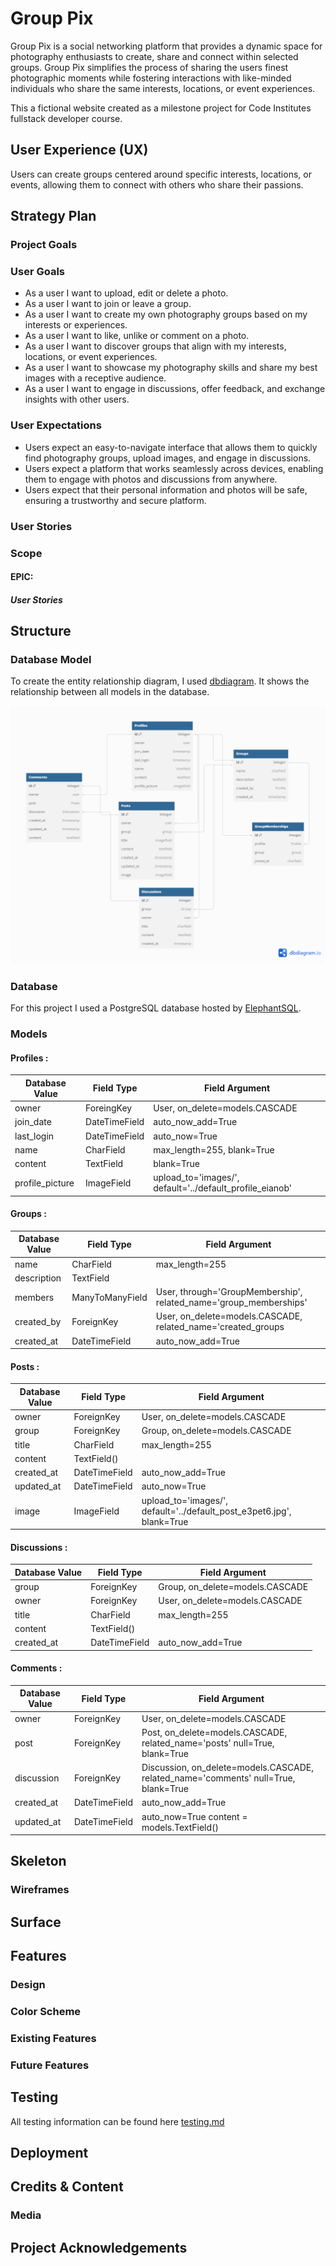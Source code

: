 # Group Pix

Group Pix is a social networking platform that provides a dynamic space for photography enthusiasts to create, share and connect within selected groups. Group Pix simplifies the process of sharing the users finest photographic moments while fostering interactions with like-minded individuals who share the same interests, locations, or event experiences. 

 This a fictional website created as a milestone project for Code Institutes fullstack developer course.

## User Experience (UX)

Users can create groups centered around specific interests, locations, or events, allowing them to connect with others who share their passions.

##  Strategy Plan

### Project Goals

### User Goals

- As a user I want to upload, edit or delete a photo.
- As a user I want to join or leave a group.
- As a user I want to create my own photography groups based on my interests or experiences.
- As a user I want to like, unlike or comment on a photo.
- As a user I want to discover groups that align with my interests, locations, or event experiences.
- As a user I want to showcase my photography skills and share my best images with a receptive audience.
- As a user I want to engage in discussions, offer feedback, and exchange insights with other users.

### User Expectations

- Users expect an easy-to-navigate interface that allows them to quickly find photography groups, upload images, and engage in discussions.
-  Users expect a platform that works seamlessly across devices, enabling them to engage with photos and discussions from anywhere.
- Users expect that their personal information and photos will be safe, ensuring a trustworthy and secure platform.

### User Stories

### Scope

#### EPIC:

##### User Stories

## Structure

### Database Model

To create the entity relationship diagram, I used [dbdiagram](https://dbdiagram.io/home). It shows the relationship between all models in the database.

![Model](assets/readme_images/dbdiagram.png)

### Database

For this project I used a PostgreSQL database hosted by [ElephantSQL](https://www.elephantsql.com/). 

### Models

#### Profiles :

| Database Value | Field Type     | Field Argument                 |
|----------------| ---------------| -------------------------------|
| owner          | ForeingKey     | User, on_delete=models.CASCADE |
| join_date      | DateTimeField  | auto_now_add=True              |
| last_login     | DateTimeField  | auto_now=True                  |
| name           | CharField      | max_length=255, blank=True     |
| content        | TextField      | blank=True                     | 
|  profile_picture |ImageField    | upload_to='images/', default='../default_profile_eianob' |


#### Groups :

| Database Value | Field Type     | Field Argument                 |
|----------------| ---------------| -------------------------------|
| name           |  CharField     | max_length=255                 |
| description    |  TextField     |                                |
| members        | ManyToManyField| User, through='GroupMembership', related_name='group_memberships'|
| created_by     | ForeignKey     | User, on_delete=models.CASCADE, related_name='created_groups |
| created_at     | DateTimeField  | auto_now_add=True | 

#### Posts :

| Database Value | Field Type     | Field Argument                 |
|----------------| ---------------| -------------------------------|
| owner          | ForeignKey     | User, on_delete=models.CASCADE |
| group          | ForeignKey     | Group, on_delete=models.CASCADE |
| title          | CharField      | max_length=255                 |
| content        | TextField()    |                                |
| created_at     | DateTimeField  | auto_now_add=True              |
| updated_at     | DateTimeField  | auto_now=True                  |
| image          | ImageField     |  upload_to='images/', default='../default_post_e3pet6.jpg', blank=True |

#### Discussions :

| Database Value | Field Type     | Field Argument                 |
|----------------| ---------------| -------------------------------|
| group          | ForeignKey    | Group, on_delete=models.CASCADE |
| owner          | ForeignKey    | User, on_delete=models.CASCADE  |
| title          | CharField     | max_length=255                  |
| content        | TextField()   |                                 |
| created_at     | DateTimeField | auto_now_add=True               |

#### Comments :

| Database Value | Field Type     | Field Argument                 |
|----------------| ---------------| -------------------------------|
| owner          | ForeignKey     | User, on_delete=models.CASCADE |
| post           | ForeignKey     | Post, on_delete=models.CASCADE, related_name='posts' null=True, blank=True |
| discussion     | ForeignKey     | Discussion, on_delete=models.CASCADE, related_name='comments' null=True, blank=True |
| created_at     | DateTimeField  | auto_now_add=True |
| updated_at     | DateTimeField  | auto_now=True content = models.TextField() |

## Skeleton

### Wireframes

## Surface

## Features

### Design

### Color Scheme

### Existing Features

### Future Features

## Testing

All testing information can be found here [testing.md](https://github.com/moolleer/p5-group-pix/blob/main/docs/testing.md)

## Deployment

## Credits & Content

### Media

## Project Acknowledgements
